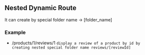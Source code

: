 ## Nested Dynamic Route
It can create by special folder name -> [folder_name]

### Example
- /products/1/reviews/1 ```display a review of a product by id by creating nested special folder name reviews/[reviewId]```